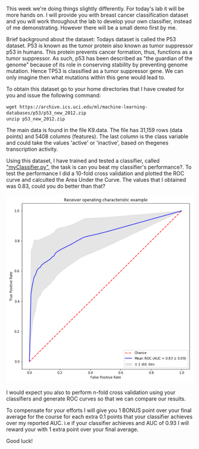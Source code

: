This week we're doing things slightly differently. For today's lab it will be more hands on. I will provide you with breast cancer classification dataset and you will work throughout the lab to develop your own classifier, instead of me demonstrating. However there will be a small demo first by me. 

Brief background about the dataset:
Todays dataset is called the P53 dataset. P53 is known as the tumor protein also known as tumor suppressor p53 in humans. This protein prevents cancer formation, thus, functions as a tumor suppressor. As such, p53 has been described as "the guardian of the genome" because of its role in conserving stability by preventing genome mutation. Hence TP53 is classified as a tumor suppressor gene. We can only imagine then what mutations within this gene would lead to.

To obtain this dataset go to your home directories that I have created for you and issue the following command:
```
wget https://archive.ics.uci.edu/ml/machine-learning-databases/p53/p53_new_2012.zip
unzip p53_new_2012.zip
```
The main data is found in the file K9.data. The file has 31,159 rows (data points) and 5408 columns (features). The last column is the class variable and could take the values 'active' or 'inactive', based on thegenes transcription activity. 


Using this dataset, I have trained and tested a classifier, called ["myClassifier.py"](myClassifier.py), the task is can you beat my classifier's performance?. To test the performance I did a 10-fold cross validation and plotted the ROC curve and calculted the Area Under the Curve. The values that I obtained was 0.83, could you do better than that?

![GitHub Logo](RF100_classifier.png)

I would expect you also to perform n-fold cross validation using your classifiers and generate ROC curves so that we can compare our results.

To compensate for your efforts I will give you 1 BONUS point over your final average for the course for each extra 0.1 points that your classifier achieves over my reported AUC. i.e if your classifier achieves and AUC of 0.93 I will reward your with 1 extra point over your final average.

Good luck!
